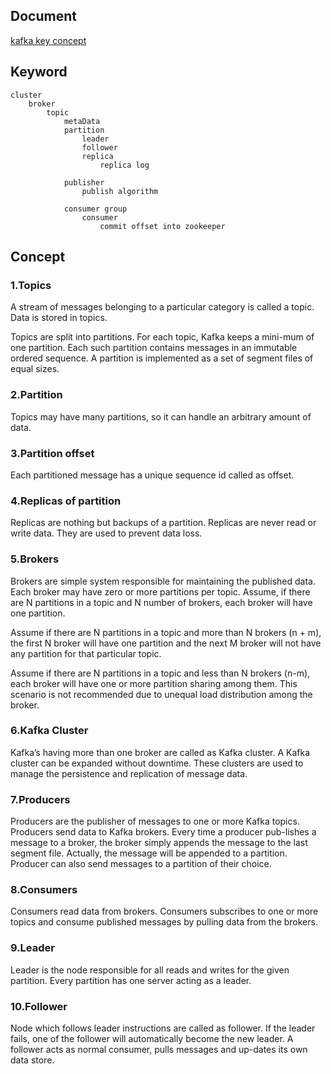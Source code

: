 ## Document
[kafka key concept](http://www.javali.org/bigdata/kafka-key-concepts-docs-html.html )

## Keyword
```
cluster
    broker
        topic
            metaData
            partition
                leader
                follower
                replica
                    replica log

            publisher
                publish algorithm

            consumer group
                consumer
                    commit offset into zookeeper

```

  
## Concept
### 1.Topics

A stream of messages belonging to a particular category is called a topic. Data is stored in topics.

Topics are split into partitions. For each topic, Kafka keeps a mini-mum of one partition. Each such partition contains messages in an immutable ordered sequence. A partition is implemented as a set of segment files of equal sizes.

### 2.Partition

Topics may have many partitions, so it can handle an arbitrary amount of data.

### 3.Partition offset

Each partitioned message has a unique sequence id called as offset.

### 4.Replicas of partition

Replicas are nothing but backups of a partition. Replicas are never read or write data. They are used to prevent data loss.

### 5.Brokers

Brokers are simple system responsible for maintaining the published data. Each broker may have zero or more partitions per topic. Assume, if there are N partitions in a topic and N number of brokers, each broker will have one partition.

Assume if there are N partitions in a topic and more than N brokers (n + m), the first N broker will have one partition and the next M broker will not have any partition for that particular topic.

Assume if there are N partitions in a topic and less than N brokers (n-m), each broker will have one or more partition sharing among them. This scenario is not recommended due to unequal load distribution among the broker.

### 6.Kafka Cluster

Kafka’s having more than one broker are called as Kafka cluster. A Kafka cluster can be expanded without downtime. These clusters are used to manage the persistence and replication of message data.

### 7.Producers

Producers are the publisher of messages to one or more Kafka topics. Producers send data to Kafka brokers. Every time a producer pub-lishes a message to a broker, the broker simply appends the message to the last segment file. Actually, the message will be appended to a partition. Producer can also send messages to a partition of their choice.

### 8.Consumers

Consumers read data from brokers. Consumers subscribes to one or more topics and consume published messages by pulling data from the brokers.

### 9.Leader

Leader is the node responsible for all reads and writes for the given partition. Every partition has one server acting as a leader.

### 10.Follower

Node which follows leader instructions are called as follower. If the leader fails, one of the follower will automatically become the new leader. A follower acts as normal consumer, pulls messages and up-dates its own data store.
